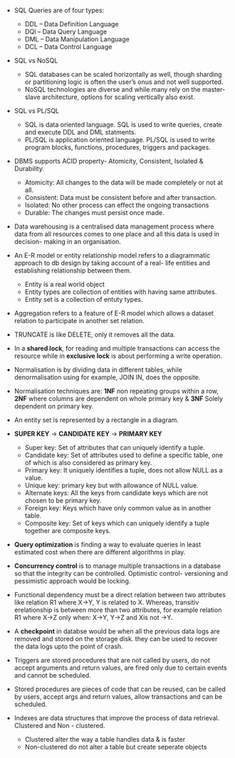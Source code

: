 - SQL Queries are of four types:

    - DDL – Data Definition Language
    - DQl – Data Query Language
    - DML – Data Manipulation Language
    - DCL – Data Control Language

- SQL vs NoSQL
    - SQL databases can be scaled horizontally as well, though sharding or partitioning logic is often the user’s onus and not well supported.
    - NoSQL technologies are diverse and while many rely on the master-slave architecture, options for scaling vertically also exist.
 
- SQL vs PL/SQL
    - SQL is data oriented language. SQL is used to write queries, create and execute DDL and DML statments. 
    - PL/SQL is application oriented language. PL/SQL is used to write program blocks, functions, procedures, triggers and packages. 

- DBMS supports ACID property- Atomicity, Consistent, Isolated & Durability. 
    - Atomicity: All changes to the data will be made completely or not at all.
    - Consistent: Data must be consistent before and after transaction.
    - Isolated: No other process can effect the ongoing transactions
    - Durable: The changes must persist once made.

- Data warehousing is a centralised data management process where data from all resources comes to one place and all this data is used in decision- making in an organisation.

- An E-R model or entity relationship model refers to a diagrammatic approach to db design by taking account of a real- life entities and establishing relationship between them.
    - Entity is a real world object
    - Entity types are collection of entities with having same attributes.
    - Entity set is a collection of entuty types.

- Aggregation refers to a feature of E-R model which allows a dataset relation to participate in another set relation.

- TRUNCATE is like DELETE, only it removes all the data.

- In a **shared lock**, for reading and multiple transactions can access the resource while in **exclusive lock** is about performing a write operation.

- Normalisation is by dividing data in different tables, while denormalisation using for example, JOIN IN, does the opposite.

- Normalisation techniques are: **1NF** non repeating groups within a row, **2NF** where columns are dependent on whole primary key & **3NF** Solely dependent on primary key.

- An entity set is represented by a rectangle in a diagram.

- **SUPER KEY** -> **CANDIDATE KEY** -> **PRIMARY KEY**
    - Super key: Set of attributes that can uniquely identify a tuple.
    - Candidate key: Set of attributes used to define a specific table, one of which is also considered as primary key.
    - Primary key: It uniquely identifies a tuple, does not allow NULL as a value.
    - Unique key: primary key but with allowance of NULL value.
    - Alternate keys: All the keys from candidate keys which are not chosen to be primary key.
    - Foreign key: Keys which have only common value as in another table.
    - Composite key: Set of keys which can uniquely identify a tuple together are composite keys.

- **Query optimization** is finding a way to evaluate queries in least estimated cost when there are different algorithms in play.

- **Concurrency control** is to manage multiple transactions in a database so that the integrity can be controlled. Optimistic control- versioning and pessimistic approach would be locking.

- Functional dependency must  be a direct relation between two attributes like relation R1 where X->Y, Y is related to X. Whereas, transitiv erelationship is between more than two attributes, for example relation R1 where X->Z only when:
X->Y, Y->Z and Xis not ->Y.

- A **checkpoint** in databse would be when all the previous data logs are removed and stored on the storage disk. they can be used to recover the data logs upto the point of crash.

- Triggers are stored procedures that are not called by users, do not accept arguments and return values, are fired only due to certain events and cannot be scheduled.

- Stored procedures are pieces of code that can be reused, can be called by users, accept args and return values, allow transactions and can be scheduled.

- Indexes are data structures that improve the process of data retrieval. Clustered and Non - clustered.
    - Clustered alter the way a table handles data & is faster
    - Non-clustered do not alter a table but create seperate objects 
